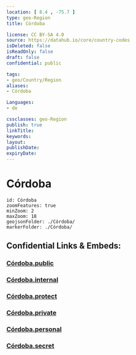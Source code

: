 ```yaml
---
location: [ 8.4 , -75.7 ] 
type: geo-Region
title: Córdoba

license: CC BY-SA 4.0
source: https://datahub.io/core/country-codes
isDeleted: false
isReadOnly: false
draft: false
confidential: public

tags:
- geo/Country/Region
aliases:
- Córdoba

Languages:
- de

cssclasses: geo-Region
publish: true
linkTitle: 
keywords: 
layout: 
publishDate: 
expiryDate: 
---
```


# Córdoba

```leaflet
id: Córdoba
zoomFeatures: true 
minZoom: 2 
maxZoom: 18
geojsonFolder: ./Córdoba/
markerFolder: ./Córdoba/
```


## Confidential Links & Embeds: 

### [Córdoba.public](/_public/\Earth\Continent\America~South\Colombia\departments~ColombiaCórdoba.public.md) 

### [Córdoba.internal](/_internal/\Earth\Continent\America~South\Colombia\departments~ColombiaCórdoba.internal.md) 

### [Córdoba.protect](/_protect/\Earth\Continent\America~South\Colombia\departments~ColombiaCórdoba.protect.md) 

### [Córdoba.private](/_private/\Earth\Continent\America~South\Colombia\departments~ColombiaCórdoba.private.md) 

### [Córdoba.personal](/_personal/\Earth\Continent\America~South\Colombia\departments~ColombiaCórdoba.personal.md) 

### [Córdoba.secret](/_secret/\Earth\Continent\America~South\Colombia\departments~ColombiaCórdoba.secret.md)

